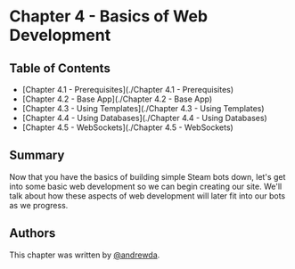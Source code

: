 # Chapter 4 - Basics of Web Development

## Table of Contents

- [Chapter 4.1 - Prerequisites](./Chapter 4.1 - Prerequisites)
- [Chapter 4.2 - Base App](./Chapter 4.2 - Base App)
- [Chapter 4.3 - Using Templates](./Chapter 4.3 - Using Templates)
- [Chapter 4.4 - Using Databases](./Chapter 4.4 - Using Databases)
- [Chapter 4.5 - WebSockets](./Chapter 4.5 - WebSockets)

## Summary

Now that you have the basics of building simple Steam bots down, let's get into
some basic web development so we can begin creating our site. We'll talk about
how these aspects of web development will later fit into our bots as we
progress.

## Authors

This chapter was written by [@andrewda](https://github.com/andrewda).
